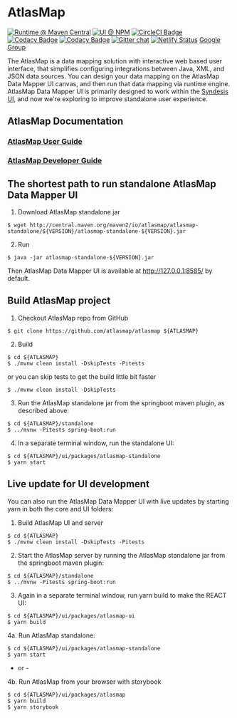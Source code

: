 # AtlasMap

[![Runtime @ Maven Central](https://maven-badges.herokuapp.com/maven-central/io.atlasmap/atlas-parent/badge.svg?style=flat-square)](https://maven-badges.herokuapp.com/maven-central/io.atlasmap/atlas-parent/)
[![UI @ NPM](https://badge.fury.io/js/%40atlasmap%2Fatlasmap.svg)](https://badge.fury.io/js/%40atlasmap%2Fatlasmap)
[![CircleCI Badge](https://circleci.com/gh/atlasmap/atlasmap.svg?style=shield)](https://circleci.com/gh/atlasmap/atlasmap)
[![Codacy Badge](https://api.codacy.com/project/badge/Grade/4acba1646e0a4cbabac3a76ad5df4df7)](https://www.codacy.com/app/atlasmapio/atlasmap?utm_source=github.com&amp;utm_medium=referral&amp;utm_content=atlasmap/atlasmap&amp;utm_campaign=Badge_Grade)
[![Codacy Badge](https://api.codacy.com/project/badge/Coverage/4acba1646e0a4cbabac3a76ad5df4df7)](https://www.codacy.com/app/atlasmapio/atlasmap?utm_source=github.com&utm_medium=referral&utm_content=atlasmap/atlasmap&utm_campaign=Badge_Coverage)
[![Gitter chat](https://badges.gitter.im/atlasmap/community.png)](https://gitter.im/atlasmap/community)
[![Netlify Status](https://api.netlify.com/api/v1/badges/08a56260-a890-4ffb-9c6d-7b7be24f0cc7/deploy-status)](https://app.netlify.com/sites/atlasmap/deploys)
[Google Group](https://groups.google.com/d/forum/atlasmap)


The AtlasMap is a data mapping solution with interactive web based user interface, that simplifies configuring integrations between Java, XML, and JSON data sources. You can design your data mapping on the AtlasMap Data Mapper UI canvas, and then run that data mapping via runtime engine. AtlasMap Data Mapper UI is primarily designed to work within the [Syndesis UI](https://syndesis.io/), and now we're exploring to improve standalone user experience.

## AtlasMap Documentation
### [AtlasMap User Guide](http://docs.atlasmap.io/)
### [AtlasMap Developer Guide](http://docs.atlasmap.io/developer-guide)


## The shortest path to run standalone AtlasMap Data Mapper UI

1. Download AtlasMap standalone jar
```
$ wget http://central.maven.org/maven2/io/atlasmap/atlasmap-standalone/${VERSION}/atlasmap-standalone-${VERSION}.jar
```

2. Run
```
$ java -jar atlasmap-standalone-${VERSION}.jar
```

Then AtlasMap Data Mapper UI is available at http://127.0.0.1:8585/ by default.

## Build AtlasMap project

1. Checkout AtlasMap repo from GitHub
```
$ git clone https://github.com/atlasmap/atlasmap ${ATLASMAP}
```

2. Build
```
$ cd ${ATLASMAP}
$ ./mvnw clean install -DskipTests -Pitests
```
or you can skip tests to get the build little bit faster
```
$ ./mvnw clean install -DskipTests
```
3. Run the AtlasMap standalone jar from the springboot maven plugin, as described above:
```
$ cd ${ATLASMAP}/standalone
$ ../mvnw -Pitests spring-boot:run
```

4. In a separate terminal window, run the standalone UI:
```
$ cd ${ATLASMAP}/ui/packages/atlasmap-standalone
$ yarn start
```

## Live update for UI development

You can also run the AtlasMap Data Mapper UI with live updates by starting yarn in both the core and UI folders:

1. Build AtlasMap UI and server
```
$ cd ${ATLASMAP}
$ ./mvnw clean install -DskipTests -Pitests
```
2. Start the AtlasMap server by running the AtlasMap standalone jar from the springboot maven plugin:
```
$ cd ${ATLASMAP}/standalone
$ ../mvnw -Pitests spring-boot:run
```

3. Again in a separate terminal window, run yarn build to make the REACT UI:
```
$ cd ${ATLASMAP}/ui/packages/atlasmap-ui
$ yarn build
```

4a.  Run AtlasMap standalone:
```
$ cd ${ATLASMAP}/ui/packages/atlasmap-standalone
$ yarn start
```
- or -

4b. Run AtlasMap from your browser with storybook
```
$ cd ${ATLASMAP}/ui/packages/atlasmap
$ yarn build
$ yarn storybook
```

```

